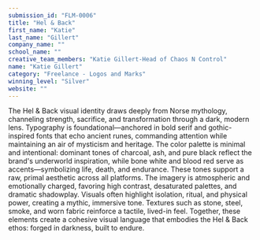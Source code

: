 ```yaml
---
submission_id: "FLM-0006"
title: "Hel & Back"
first_name: "Katie"
last_name: "Gillert"
company_name: ""
school_name: ""
creative_team_members: "Katie Gillert-Head of Chaos N Control"
name: "Katie Gillert"
category: "Freelance - Logos and Marks"
winning_level: "Silver"
website: ""
---
```


The Hel & Back visual identity draws deeply from Norse mythology, channeling strength, sacrifice, and transformation through a dark, modern lens. Typography is foundational—anchored in bold serif and gothic-inspired fonts that echo ancient runes, commanding attention while maintaining an air of mysticism and heritage. The color palette is minimal and intentional: dominant tones of charcoal, ash, and pure black reflect the brand's underworld inspiration, while bone white and blood red serve as accents—symbolizing life, death, and endurance. These tones support a raw, primal aesthetic across all platforms. The imagery is atmospheric and emotionally charged, favoring high contrast, desaturated palettes, and dramatic shadowplay. Visuals often highlight isolation, ritual, and physical power, creating a mythic, immersive tone. Textures such as stone, steel, smoke, and worn fabric reinforce a tactile, lived-in feel. Together, these elements create a cohesive visual language that embodies the Hel & Back ethos: forged in darkness, built to endure.
